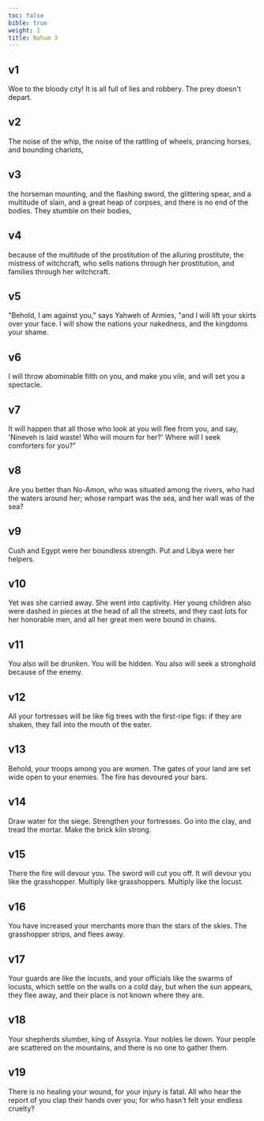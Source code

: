 ```yaml
---
toc: false
bible: true
weight: 1
title: Nahum 3
---
```




## v1 
Woe to the bloody city! It is all full of lies and robbery. The prey doesn't depart. 

## v2 
The noise of the whip, the noise of the rattling of wheels, prancing horses, and bounding chariots, 

## v3 
the horseman mounting, and the flashing sword, the glittering spear, and a multitude of slain, and a great heap of corpses, and there is no end of the bodies. They stumble on their bodies, 

## v4 
because of the multitude of the prostitution of the alluring prostitute, the mistress of witchcraft, who sells nations through her prostitution, and families through her witchcraft. 

## v5 
"Behold, I am against you," says Yahweh of Armies, "and I will lift your skirts over your face. I will show the nations your nakedness, and the kingdoms your shame. 

## v6 
I will throw abominable filth on you, and make you vile, and will set you a spectacle. 

## v7 
It will happen that all those who look at you will flee from you, and say, 'Nineveh is laid waste! Who will mourn for her?' Where will I seek comforters for you?" 

## v8 
Are you better than No-Amon, who was situated among the rivers, who had the waters around her; whose rampart was the sea, and her wall was of the sea? 

## v9 
Cush and Egypt were her boundless strength. Put and Libya were her helpers. 

## v10 
Yet was she carried away. She went into captivity. Her young children also were dashed in pieces at the head of all the streets, and they cast lots for her honorable men, and all her great men were bound in chains. 

## v11 
You also will be drunken. You will be hidden. You also will seek a stronghold because of the enemy. 

## v12 
All your fortresses will be like fig trees with the first-ripe figs: if they are shaken, they fall into the mouth of the eater. 

## v13 
Behold, your troops among you are women. The gates of your land are set wide open to your enemies. The fire has devoured your bars. 

## v14 
Draw water for the siege. Strengthen your fortresses. Go into the clay, and tread the mortar. Make the brick kiln strong. 

## v15 
There the fire will devour you. The sword will cut you off. It will devour you like the grasshopper. Multiply like grasshoppers. Multiply like the locust. 

## v16 
You have increased your merchants more than the stars of the skies. The grasshopper strips, and flees away. 

## v17 
Your guards are like the locusts, and your officials like the swarms of locusts, which settle on the walls on a cold day, but when the sun appears, they flee away, and their place is not known where they are. 

## v18 
Your shepherds slumber, king of Assyria. Your nobles lie down. Your people are scattered on the mountains, and there is no one to gather them. 

## v19 
There is no healing your wound, for your injury is fatal. All who hear the report of you clap their hands over you; for who hasn't felt your endless cruelty?

